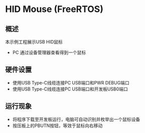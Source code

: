 # HID Mouse (FreeRTOS)

## 概述

本示例工程展示USB HID鼠标

- PC 通过设备管理器查看得到一个鼠标

## 硬件设置

- 使用USB Type-C线缆连接PC USB端口和PWR DEBUG端口
- 使用USB Type-C线缆连接PC USB端口和开发板USB0端口

## 运行现象

- 将程序下载至开发板运行，电脑可自动识别并枚举出一个鼠标设备
- 按压板上的PBUTN按钮，等效于鼠标向右移动

